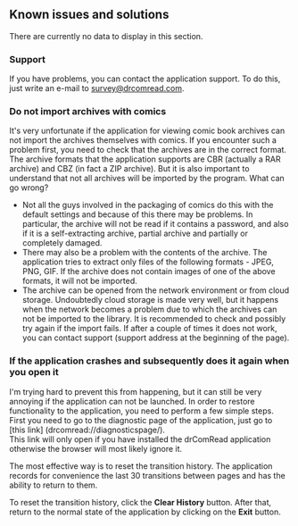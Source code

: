 ## Known issues and solutions

There are currently no data to display in this section.

### Support

If you have problems, you can contact the application support. To do this, just write an e-mail to [survey@drcomread.com](mailto:survey@drcomread.com).

### Do not import archives with comics

It's very unfortunate if the application for viewing comic book archives can not import the archives themselves with comics.
If you encounter such a problem first, you need to check that the archives are in the correct format.
The archive formats that the application supports are CBR (actually a RAR archive) and CBZ (in fact a ZIP archive). But it is also important to understand that not all archives will be imported by the program. What can go wrong?
* Not all the guys involved in the packaging of comics do this with the default settings and because of this there may be problems. In particular, the archive will not be read if it contains a password, and also if it is a self-extracting archive, partial archive and partially or completely damaged.
* There may also be a problem with the contents of the archive. The application tries to extract only files of the following formats - JPEG, PNG, GIF. If the archive does not contain images of one of the above formats, it will not be imported.
* The archive can be opened from the network environment or from cloud storage. Undoubtedly cloud storage is made very well, but it happens when the network becomes a problem due to which the archives can not be imported to the library. It is recommended to check and possibly try again if the import fails. If after a couple of times it does not work, you can contact support (support address at the beginning of the page).

### If the application crashes and subsequently does it again when you open it

I'm trying hard to prevent this from happening, but it can still be very annoying if the application can not be launched. In order to restore functionality to the application, you need to perform a few simple steps.
First you need to go to the diagnostic page of the application, just go to [this link] (drcomread://diagnosticspage/).  
This link will only open if you have installed the drComRead application otherwise the browser will most likely ignore it.  

The most effective way is to reset the transition history. The application records for convenience the last 30 transitions between pages and has the ability to return to them.  

To reset the transition history, click the **Clear History** button. After that, return to the normal state of the application by clicking on the **Exit** button.
